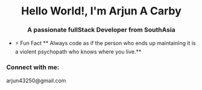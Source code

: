 <h1 align="center">Hello World!, I'm Arjun A Carby</h1>
<h3 align="center">A passionate fullStack Developer from SouthAsia</h3>

- ⚡ Fun Fact ** Always code as if the person who ends up maintaining it is a violent psychopath who knows where you live.**

<h3 align="left">Connect with me:</h3>
arjun43250@gmail.com
<p align="left">
</p>



